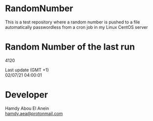 # RandomNumber    
This is a test repository where a random number is pushed to a file automatically passwordless from a cron job in my Linux CentOS server    
# Random Number of the last run   
4120
      
Last update (GMT +1)    
02/07/21 04:00:01
# Developer    
Hamdy Abou El Anein   
hamdy.aea@protonmail.com
